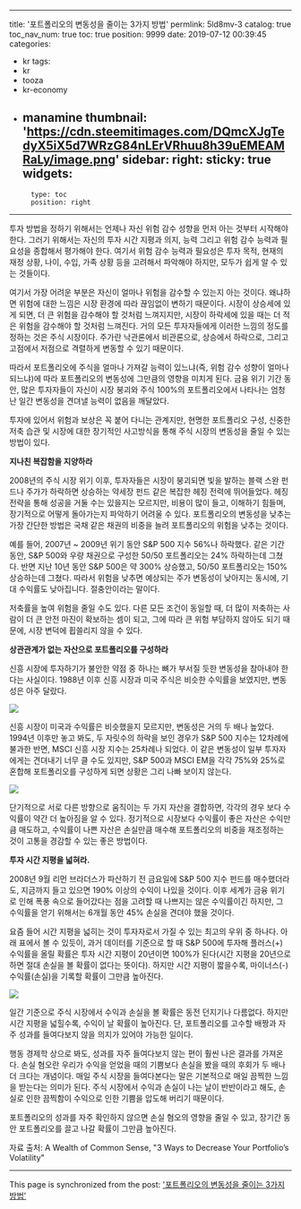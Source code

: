 
---
title: '포트폴리오의 변동성을 줄이는 3가지 방법'
permlink: 5ld8mv-3
catalog: true
toc_nav_num: true
toc: true
position: 9999
date: 2019-07-12 00:39:45
categories:
- kr
tags:
- kr
- tooza
- kr-economy
- manamine
thumbnail: 'https://cdn.steemitimages.com/DQmcXJgTedyX5iX5d7WRzG84nLErVRhuu8h39uEMEAMRaLy/image.png'
sidebar:
    right:
        sticky: true
widgets:
    -
        type: toc
        position: right
---


투자 방법을 정하기 위해서는 언제나 자신 위험 감수 성향을 먼저 아는 것부터 시작해야 한다. 그러기 위해서는 자신의 투자 시간 지평과 의지, 능력 그리고 위험 감수 능력과 필요성을 종합해서 평가해야 한다. 여기서 위험 감수 능력과 필요성은 투자 목적, 현재의 재정 상황, 나이, 수입, 가족 상황 등을 고려해서 파악해야 하지만, 모두가 쉽게 알 수 있는 것들이다.​

여기서 가장 어려운 부분은 자신이 얼마나 위험을 감수할 수 있는지 아는 것이다. 왜냐하면 위험에 대한 느낌은 시장 환경에 따라 끊임없이 변하기 때문이다. 시장이 상승세에 있게 되면, 더 큰 위험을 감수해야 할 것처럼 느껴지지만, 시장이 하락세에 있을 때는 더 적은 위험을 감수해야 할 것처럼 느껴진다. 거의 모든 투자자들에게 이러한 느낌의 정도를 정하는 것은 주식 시장이다. 주가란 낙관론에서 비관론으로, 상승에서 하락으로, 그리고 고점에서 저점으로 격렬하게 변동할 수 있기 때문이다.​

따라서 포트폴리오에 주식을 얼마나 가져갈 능력이 있느냐(즉, 위험 감수 성향이 얼마나 되느냐)에 따라 포트폴리오의 변동성에 그만큼의 영향을 미치게 된다. 금융 위기 기간 동안, 많은 투자자들이 자신이 시장 붕괴와 주식 100%의 포트폴리오에서 나타나는 엄청난 일간 변동성을 견뎌낼 능력이 없음을 깨달았다.​

투자에 있어서 위험과 보상은 꼭 붙어 다니는 관계지만, 현명한 포트폴리오 구성, 신중한 저축 습관 및 시장에 대한 장기적인 사고방식을 통해 주식 시장의 변동성을 줄일 수 있는 방법이 있다.​

**지나친 복잡함을 지양하라**​

2008년의 주식 시장 위기 이후, 투자자들은 시장이 붕괴되면 빛을 발하는 블랙 스완 펀드나 주가가 하락하면 상승하는 약세장 펀드 같은 복잡한 헤징 전력에 뛰어들었다. 헤징 전략을 통해 성공을 거둘 수는 있을지는 모르지만, 비용이 많이 들고, 이해하기 힘들며, 장기적으로 어떻게 돌아가는지 파악하기 어려울 수 있다. 포트폴리오의 변동성을 낮추는 가장 간단한 방법은 국채 같은 채권의 비중을 늘려 포트폴리오의 위험을 낮추는 것이다.​

예를 들어, 2007년 ~ 2009년 위기 동안 S&P 500 지수 56%나 하락했다. 같은 기간 동안, S&P 500와 우량 채권으로 구성한 50/50 포트폴리오는 24% 하락하는데 그쳤다. 반면 지난 10년 동안 S&P 500은 약 300% 상승했고, 50/50 포트폴리오는 150% 상승하는데 그쳤다. 따라서 위험을 낮추면 예상되는 주가 변동성이 낮아지는 동시에, 기대 수익률도 낮아집니다. 절충안이라는 말이다.​

저축률을 높여 위험을 줄일 수도 있다. 다른 모든 조건이 동일할 때, 더 많이 저축하는 사람이 더 큰 안전 마진이 확보하는 셈이 되고, 그에 따라 큰 위험 부담하지 않아도 되기 때문에, 시장 변덕에 휩쓸리지 않을 수 있다.​

**상관관계가 없는 자산으로 포트폴리오를 구성하라**​

신흥 시장에 투자하기가 불안한 약점 중 하나는 뼈가 부서질 듯한 변동성을 참아내야 한다는 사실이다. 1988년 이후 신흥 시장과 미국 주식은 비슷한 수익률을 보였지만, 변동성은 아주 달랐다.

![](https://cdn.steemitimages.com/DQmcXJgTedyX5iX5d7WRzG84nLErVRhuu8h39uEMEAMRaLy/image.png)

신흥 시장이 미국과 수익률은 비슷했을지 모르지만, 변동성은 거의 두 배나 높았다. 1994년 이후만 놓고 봐도, 두 자릿수의 하락을 보인 경우가 S&P 500 지수는 12차례에 불과한 반면, MSCI 신흥 시장 지수는 25차례나 되었다. 이 같은 변동성이 일부 투자자에게는 견뎌내기 너무 클 수도 있지만, S&P 500과 MSCI EM을 각각 75%와 25%로 혼합해 포트폴리오를 구성하게 되면 상황은 그리 나빠 보이지 않는다.

![](https://cdn.steemitimages.com/DQmdM64m6nLJEHThqqVEvZ4Ac7VyUakCUpGXFoSvWpsfaMR/image.png)

단기적으로 서로 다른 방향으로 움직이는 두 가지 자산을 결합하면, 각각의 경우 보다 수익률이 약간 더 높아짐을 알 수 있다. 정기적으로 시장보다 수익률이 좋은 자산은 수익만큼 매도하고, 수익률이 나쁜 자산은 손실만큼 매수해 포트폴리오의 비중을 재조정하는 것이 고통을 경감할 수 있는 좋은 방법이다.​

**투자 시간 지평을 넓혀라.**​

2008년 9월 리먼 브라더스가 파산하기 전 금요일에 S&P 500 지수 펀드를 매수했더라도, 지금까지 들고 있으면 190% 이상의 수익이 나있을 것이다. 이후 세계가 금융 위기로 인해 폭풍 속으로 들어갔다는 점을 고려할 때 나쁘지는 않은 수익률이긴 하지만, 그 수익률을 얻기 위해서는 6개월 동안 45% 손실을 견뎌야 했을 것이다.​

요즘 들어 시간 지평을 넓히는 것이 투자자로서 가질 수 있는 최고의 우위 중 하나다. 아래 표에서 볼 수 있듯이, 과거 데이터를 기준으로 할 때 S&P 500에 투자해 플러스(+) 수익률을 올릴 확률은 투자 시간 지평이 20년이면 100%가 된다(시간 지평을 20년으로 하면 절대 손실을 볼 확률이 없다는 뜻이다). 하지만 시간 지평이 짧을수록, 마이너스(-) 수익률(손실)을 기록할 확률이 그만큼 높아진다.

![](https://cdn.steemitimages.com/DQmVeoHdYcnKzLkWijzj7HSDgvu53ArnxVeY4uoJtPS9KEn/image.png)

일간 기준으로 주식 시장에서 수익과 손실을 볼 확률은 동전 던지기나 다름없다. 하지만 시간 지평을 넓힐수록, 수익이 날 확률이 높아진다. 단, 포트폴리오를 고수할 배짱과 자주 성과를 들여다보지 않을 의지가 있어야 가능한 일이다.​

행동 경제학 상으로 봐도, 성과를 자주 들여다보지 않는 편이 훨씬 나은 결과를 가져온다. 손실 혐오란 우리가 수익을 얻었을 때의 기쁨보다 손실을 봤을 때의 후회가 두 배나 더 크다는 개념이다. 매일 주식 시장을 들여다본다는 말은 기본적으로 매일 끔찍한 느낌을 받는다는 의미가 된다. 주식 시장에서 수익과 손실이 나는 날이 반반이라고 해도, 손실로 인한 끔찍함이 수익으로 인한 기쁨을 압도해 버리기 때문이다.​

포트폴리오의 성과를 자주 확인하지 않으면 손실 혐오의 영향을 줄일 수 있고, 장기간 동안 포트폴리오를 끌고 나갈 확률이 그만큼 높아진다.​

자료 출처: A Wealth of Common Sense, "3 Ways to Decrease Your Portfolio’s Volatility"

- - -

This page is synchronized from the post: ['포트폴리오의 변동성을 줄이는 3가지 방법'](https://steemit.com/@pius.pius/5ld8mv-3)
